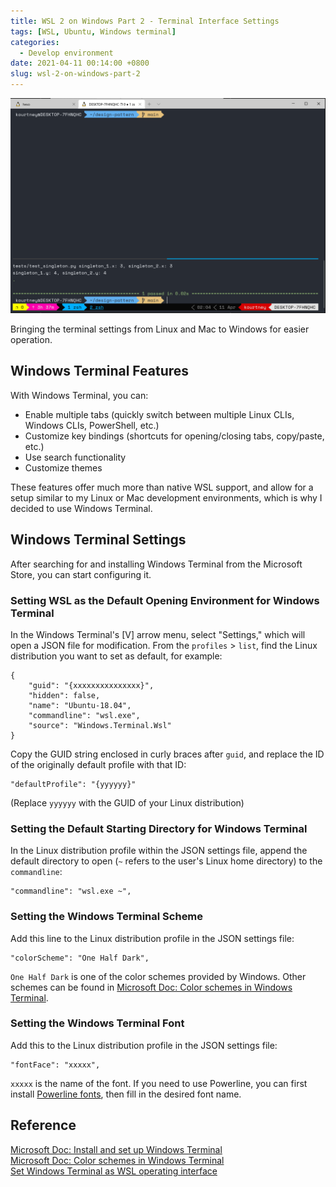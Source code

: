```yaml
---
title: WSL 2 on Windows Part 2 - Terminal Interface Settings
tags: [WSL, Ubuntu, Windows terminal]
categories:
  - Develop environment
date: 2021-04-11 00:14:00 +0800
slug: wsl-2-on-windows-part-2
---
```

![wsl2_terminal_screenshot](/images/wsl2_terminal_screenshot.png)

Bringing the terminal settings from Linux and Mac to Windows
for easier operation.

## Windows Terminal Features
With Windows Terminal, you can:
* Enable multiple tabs (quickly switch between multiple Linux CLIs, Windows CLIs, PowerShell, etc.)
* Customize key bindings (shortcuts for opening/closing tabs, copy/paste, etc.)
* Use search functionality
* Customize themes

These features offer much more than native WSL support,
and allow for a setup similar to my Linux or Mac development environments,
which is why I decided to use Windows Terminal.

## Windows Terminal Settings
After searching for and installing Windows Terminal from the Microsoft Store,
you can start configuring it.

### Setting WSL as the Default Opening Environment for Windows Terminal
In the Windows Terminal's [V] arrow menu, select "Settings,"
which will open a JSON file for modification.
From the `profiles` > `list`, find the Linux distribution you want to set as default,
for example:
```
{
    "guid": "{xxxxxxxxxxxxxxx}",
    "hidden": false,
    "name": "Ubuntu-18.04",
    "commandline": "wsl.exe",
    "source": "Windows.Terminal.Wsl"
}
```
Copy the GUID string enclosed in curly braces after `guid`,
and replace the ID of the originally default profile with that ID:
```
"defaultProfile": "{yyyyyy}"
```
(Replace `yyyyyy` with the GUID of your Linux distribution)

### Setting the Default Starting Directory for Windows Terminal
In the Linux distribution profile within the JSON settings file,
append the default directory to open (``~`` refers to the user's Linux home directory)
to the `commandline`:
```
"commandline": "wsl.exe ~",
```

### Setting the Windows Terminal Scheme
Add this line to the Linux distribution profile in the JSON settings file:
```
"colorScheme": "One Half Dark",
```
``One Half Dark`` is one of the color schemes provided by Windows.
Other schemes can be found in [Microsoft Doc: Color schemes in Windows Terminal](https://docs.microsoft.com/zh-tw/windows/terminal/customize-settings/color-schemes).

### Setting the Windows Terminal Font
Add this to the Linux distribution profile in the JSON settings file:
```
"fontFace": "xxxxx",
```
``xxxxx`` is the name of the font.
If you need to use Powerline, you can first install [Powerline fonts](https://github.com/powerline/fonts),
then fill in the desired font name.


## Reference
[Microsoft Doc: Install and set up Windows Terminal](https://docs.microsoft.com/en-us/windows/terminal/get-started)  
[Microsoft Doc: Color schemes in Windows Terminal](https://docs.microsoft.com/en-us/windows/terminal/customize-settings/color-schemes)  
[Set Windows Terminal as WSL operating interface](https://samkuo.me/post/2020/05/windows-terminal-default-wsl-ubuntu-shell/)  
